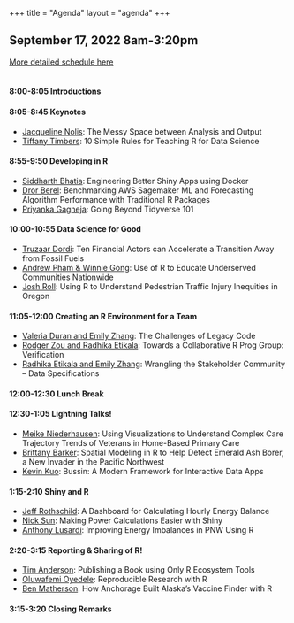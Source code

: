 +++
title = "Agenda"
layout = "agenda"
+++

<style>
td {vertical-align:top;}
.agenda {
border-width:2px;
border-style:solid;
border-color:black;
border-collapse: collapse;
width:60%;
}

th, td {
  padding: 10px;
}

.agenda td {
border-width:1px;
border-style:solid;
border-color:black;
}

.agendaLink {color: blue; text-decoration: none;}
.agendaLink:hover {text-decoration: underline;}
.agendaLink:active {color: black;}
.agendaLink:visited {color: purple;}

.timecontainer {width:20%;}
.trainingcontainer {width:20%;}
.descriptioncontainer {width:60%px;}

</style>

<!-- </style> -->

<!-- <h1>Communication</h1>
  <h3>Join us on <a href="https://join.slack.com/t/cascadiarconf/shared_invite/enQtMzM0MDczMTQ1ODkzLTNhMGY1ZWZjZGYxNDAzYjA4YmEwOTBkNTBkNDNmM2Q1MzE0ZWQ5MjBlNGNiZTVhZTUwMGYwZjA0NmViMGU1N2M" target="blank_">Slack</a></h3>
  <br>
 -->

## September 17, 2022 8am-3:20pm
[More detailed schedule here](https://docs.google.com/spreadsheets/d/1XlN4DKRMixDPyEhkuI8ZZSyrQHEFNVGjRin-VkV5n8Y/edit#gid=570888047)  
<br>

#### 8:00-8:05 Introductions

#### 8:05-8:45 Keynotes 

* [Jacqueline Nolis](/speakers/keynote/jacqueline_nolis): The Messy Space between Analysis and Output
* [Tiffany Timbers](/speakers/keynote/tiffany_timbers): 10 Simple Rules for Teaching R for Data Science

#### 8:55-9:50 Developing in R

* [Siddharth Bhatia](/speakers/session/siddharth_bhatia): Engineering Better Shiny Apps using Docker
* [Dror Berel](/speakers/session/dror_berel): Benchmarking AWS Sagemaker ML and Forecasting Algorithm Performance with Traditional R Packages
* [Priyanka Gagneja](/speakers/session/priyanka_gagneja): Going Beyond Tidyverse 101

#### 10:00-10:55 Data Science for Good

* [Truzaar Dordi](/speakers/session/truzaar_dordi): Ten Financial Actors can Accelerate a Transition Away from Fossil Fuels
* [Andrew Pham & Winnie Gong](/speakers/session/andrew_pham): Use of R to Educate Underserved Communities Nationwide
* [Josh Roll](/speakers/session/josh_roll): Using R to Understand Pedestrian Traffic Injury Inequities in Oregon

#### 11:05-12:00 Creating an R Environment for a Team

* [Valeria Duran and Emily Zhang](/speakers/session/valeria_duran): The Challenges of Legacy Code
* [Rodger Zou and Radhika Etikala](/speakers/session/rodger_zou): Towards a Collaborative R Prog Group: Verification
* [Radhika Etikala and Emily Zhang](/speakers/session/radhika_etikala): Wrangling the Stakeholder Community – Data Specifications

#### 12:00-12:30 Lunch Break

#### 12:30-1:05 Lightning Talks!

* [Meike Niederhausen](/speakers/lightning/meike_niederhausen): Using Visualizations to Understand Complex Care Trajectory Trends of Veterans in Home-Based Primary Care
* [Brittany Barker](/speakers/lightning/brittany_barker): Spatial Modeling in R to Help Detect Emerald Ash Borer, a New Invader in the Pacific Northwest
* [Kevin Kuo](/speakers/lightning/kevin_kuo): Bussin: A Modern Framework for Interactive Data Apps

#### 1:15-2:10 Shiny and R

* [Jeff Rothschild](/speakers/session/jeff_rothschild): A Dashboard for Calculating Hourly Energy Balance
* [Nick Sun](/speakers/session/nick_sun): Making Power Calculations Easier with Shiny
* [Anthony Lusardi](/speakers/session/anthony_lusardi): Improving Energy Imbalances in PNW Using R

#### 2:20-3:15 Reporting & Sharing of R!

* [Tim Anderson](/speakers/session/tim_anderson): Publishing a Book using Only R Ecosystem Tools
* [Oluwafemi Oyedele](/speakers/session/oluwafemi_oyedele): Reproducible Research with R
* [Ben Matherson](/speakers/session/ben_matheson): How Anchorage Built Alaska’s Vaccine Finder with R

#### 3:15-3:20 Closing Remarks

<br><br><br>


<!-- <h4>The full schedule and speaker list will be posted soon!</h4> -->



